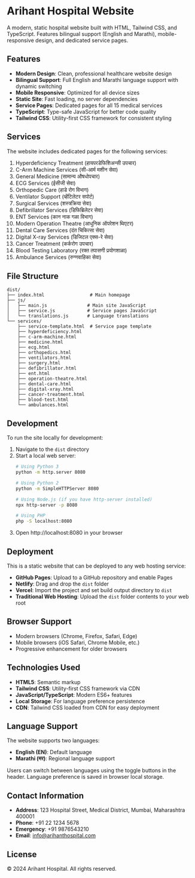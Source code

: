 # Arihant Hospital Website

A modern, static hospital website built with HTML, Tailwind CSS, and TypeScript. Features bilingual support (English and Marathi), mobile-responsive design, and dedicated service pages.

## Features

- **Modern Design**: Clean, professional healthcare website design
- **Bilingual Support**: Full English and Marathi language support with dynamic switching
- **Mobile Responsive**: Optimized for all device sizes
- **Static Site**: Fast loading, no server dependencies
- **Service Pages**: Dedicated pages for all 15 medical services
- **TypeScript**: Type-safe JavaScript for better code quality
- **Tailwind CSS**: Utility-first CSS framework for consistent styling

## Services

The website includes dedicated pages for the following services:

1. Hyperdeficiency Treatment (हायपरडेफिशिअन्सी उपचार)
2. C-Arm Machine Services (सी-आर्म मशीन सेवा)
3. General Medicine (सामान्य औषधोपचार)
4. ECG Services (ईसीजी सेवा)
5. Orthopedic Care (हाडे रोग विभाग)
6. Ventilator Support (व्हेंटिलेटर सपोर्ट)
7. Surgical Services (शस्त्रक्रिया सेवा)
8. Defibrillator Services (डिफिब्रिलेटर सेवा)
9. ENT Services (कान नाक गळा विभाग)
10. Modern Operation Theatre (आधुनिक ऑपरेशन थिएटर)
11. Dental Care Services (दंत चिकित्सा सेवा)
12. Digital X-ray Services (डिजिटल एक्स-रे सेवा)
13. Cancer Treatment (कर्करोग उपचार)
14. Blood Testing Laboratory (रक्त तपासणी प्रयोगशाळा)
15. Ambulance Services (रुग्णवाहिका सेवा)

## File Structure

```
dist/
├── index.html                 # Main homepage
├── js/
│   ├── main.js               # Main site JavaScript
│   ├── service.js            # Service pages JavaScript
│   └── translations.js       # Language translations
└── services/
    ├── service-template.html  # Service page template
    ├── hyperdeficiency.html
    ├── c-arm-machine.html
    ├── medicine.html
    ├── ecg.html
    ├── orthopedics.html
    ├── ventilators.html
    ├── surgery.html
    ├── defibrillator.html
    ├── ent.html
    ├── operation-theatre.html
    ├── dental-care.html
    ├── digital-xray.html
    ├── cancer-treatment.html
    ├── blood-test.html
    └── ambulances.html
```

## Development

To run the site locally for development:

1. Navigate to the `dist` directory
2. Start a local web server:
   ```bash
   # Using Python 3
   python -m http.server 8080
   
   # Using Python 2
   python -m SimpleHTTPServer 8080
   
   # Using Node.js (if you have http-server installed)
   npx http-server -p 8080
   
   # Using PHP
   php -S localhost:8080
   ```
3. Open http://localhost:8080 in your browser

## Deployment

This is a static website that can be deployed to any web hosting service:

- **GitHub Pages**: Upload to a GitHub repository and enable Pages
- **Netlify**: Drag and drop the `dist` folder
- **Vercel**: Import the project and set build output directory to `dist`
- **Traditional Web Hosting**: Upload the `dist` folder contents to your web root

## Browser Support

- Modern browsers (Chrome, Firefox, Safari, Edge)
- Mobile browsers (iOS Safari, Chrome Mobile, etc.)
- Progressive enhancement for older browsers

## Technologies Used

- **HTML5**: Semantic markup
- **Tailwind CSS**: Utility-first CSS framework via CDN
- **JavaScript/TypeScript**: Modern ES6+ features
- **Local Storage**: For language preference persistence
- **CDN**: Tailwind CSS loaded from CDN for easy deployment

## Language Support

The website supports two languages:
- **English (EN)**: Default language
- **Marathi (मर)**: Regional language support

Users can switch between languages using the toggle buttons in the header. Language preference is saved in browser local storage.

## Contact Information

- **Address**: 123 Hospital Street, Medical District, Mumbai, Maharashtra 400001
- **Phone**: +91 22 1234 5678
- **Emergency**: +91 9876543210
- **Email**: info@arihanthospital.com

## License

© 2024 Arihant Hospital. All rights reserved.